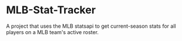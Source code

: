 # MLB-Stat-Tracker
A project that uses the MLB statsapi to get current-season stats for all players on a MLB team's active roster.
